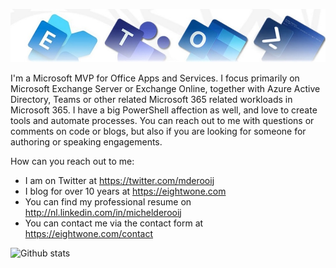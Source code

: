 ![Banner](assets/Metro_v6_Banner_GitHub.jpg)

I'm a Microsoft MVP for Office Apps and Services. I focus primarily on Microsoft Exchange Server or Exchange Online, together with Azure Active Directory, Teams or other related Microsoft 365 related workloads in Microsoft 365. I have a big PowerShell affection as well, and love to create tools and automate processes. You can reach out to me with questions or comments on code or blogs, but also if you are looking for someone for authoring or speaking engagements.

How can you reach out to me:
* I am on Twitter at https://twitter.com/mderooij
* I blog for over 10 years at https://eightwone.com
* You can find my professional resume on http://nl.linkedin.com/in/michelderooij
* You can contact me via the contact form at https://eightwone.com/contact

![Github stats](https://github-readme-stats.vercel.app/api?username=michelderooij&theme=dark&show_icons=true&count_private=true)
